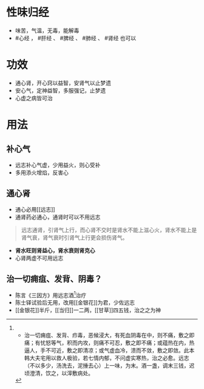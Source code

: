 # 性味归经
- 味苦，气温，无毒，能解毒
-  #心经 ， #肝经 、 #脾经 、 #肺经 、 #肾经 也可以
# 功效
- 通心肾，开心窍以益智，安肾气以止梦遗
- 安心气，定神益智，多服强记，止梦遗
- 心虚之病皆可治
# 用法
## 补心气
- 远志补心气虚，少用益火，则心受补
- 多用添火增焰，反害心
## 通心肾
- 通心必用[[远志]]
- 通肾药必通心，通肾时可以不用远志
> 远志通肾，引肾气上行，而心肾不交时是肾水不能上滋心火，肾水不能上是肾气衰，肾气衰时引肾气上行更会损伤肾气。
- **肾水旺则肾益心，肾水衰则肾克心**
- 心肾两虚不可用远志
## 治一切痈疽、发背、阴毒？
- 陈言《三因方》用远志酒[^1]治疗
- 陈士铎试验后无用，改用[[金银花]]为君，少佐远志
- [[金银花]]半斤，[[当归]]一二两，[[甘草]]四五钱，治之之为神

[^1]:- 治一切痈疽、发背、疖毒，恶候浸大，有死血阴毒在中，则不痛，敷之即痛；有忧怒等气，积而内攻，则痛不可忍，敷之即不痛；或蕴热在内，热逼人，手不可近，敷之即清凉；或气虚血冷，溃而不敛，敷之即敛。此本韩大夫宅用以救人极验，若七情内郁，不问虚实寒热，治之必愈。远志（不以多少，汤洗去，泥捶去心）上一味，为末。酒一盏，调末三钱，迟顷澄清，饮之，以滓敷病处。